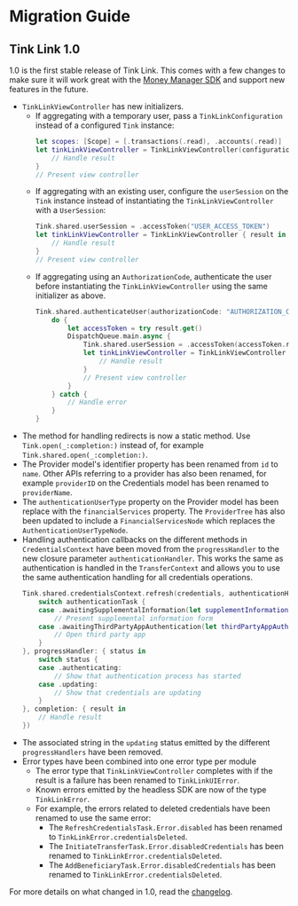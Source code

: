 # Migration Guide

## Tink Link 1.0 
1.0 is the first stable release of Tink Link. This comes with a few changes to make sure it will work great with the [Money Manager SDK](https://docs.tink.com/resources/pfm-sdk-ios) and support new features in the future. 

- `TinkLinkViewController` has new initializers.
    - If aggregating with a temporary user, pass a `TinkLinkConfiguration` instead of a configured `Tink` instance:
        ```swift
        let scopes: [Scope] = [.transactions(.read), .accounts(.read)]
        let tinkLinkViewController = TinkLinkViewController(configuration: configuration, market: "SE", scopes: scopes) { result in
            // Handle result
        }
        // Present view controller
        ```
    - If aggregating with an existing user, configure the `userSession` on the `Tink` instance instead of instantiating the `TinkLinkViewController` with a `UserSession`:
        ```swift
        Tink.shared.userSession = .accessToken("USER_ACCESS_TOKEN")
        let tinkLinkViewController = TinkLinkViewController { result in
            // Handle result
        }
        // Present view controller
        ```
    - If aggregating using an `AuthorizationCode`, authenticate the user before instantiating the `TinkLinkViewController` using the same initializer as above.
        ```swift
        Tink.shared.authenticateUser(authorizationCode: "AUTHORIZATION_CODE") { result in
            do {
                let accessToken = try result.get()
                DispatchQueue.main.async {
                    Tink.shared.userSession = .accessToken(accessToken.rawValue)
                    let tinkLinkViewController = TinkLinkViewController { result in
                        // Handle result
                    }
                    // Present view controller
                }
            } catch {
                // Handle error
            }
        }
        ```
- The method for handling redirects is now a static method. Use `Tink.open(_:completion:)` instead of, for example `Tink.shared.open(_:completion:)`.
- The Provider model's identifier property has been renamed from `id` to `name`. Other APIs referring to a provider has also been renamed, for example `providerID` on the Credentials model has been renamed to `providerName`.
- The `authenticationUserType` property on the Provider model has been replace with the `financialServices` property. The `ProviderTree` has also been updated to include a `FinancialServicesNode` which replaces the `AuthenticationUserTypeNode`.
- Handling authentication callbacks on the different methods in `CredentialsContext` have been moved from the `progressHandler` to the new closure parameter `authenticationHandler`. This works the same as authentication is handled in the `TransferContext` and allows you to use the same authentication handling for all credentials operations. 
    ```swift
    Tink.shared.credentialsContext.refresh(credentials, authenticationHandler: { authenticationTask in
        switch authenticationTask {
        case .awaitingSupplementalInformation(let supplementInformationTask):
            // Present supplemental information form
        case .awaitingThirdPartyAppAuthentication(let thirdPartyAppAuthenticationTask):
            // Open third party app
        }
    }, progressHandler: { status in
        switch status {
        case .authenticating:
            // Show that authentication process has started
        case .updating:
            // Show that credentials are updating
        }
    }, completion: { result in
        // Handle result
    })
    ```
- The associated string in the `updating` status emitted by the different `progressHandlers` have been removed.  
- Error types have been combined into one error type per module
    - The error type that `TinkLinkViewController` completes with if the result is a failure has been renamed to `TinkLinkUIError`.
    - Known errors emitted by the headless SDK are now of the type `TinkLinkError`. 
    - For example, the errors related to deleted credentials have been renamed to use the same error:
        - The `RefreshCredentialsTask.Error.disabled` has been renamed to `TinkLinkError.credentialsDeleted`.
        - The `InitiateTransferTask.Error.disabledCredentials` has been renamed to `TinkLinkError.credentialsDeleted`.
        - The `AddBeneficiaryTask.Error.disabledCredentials` has been renamed to `TinkLinkError.credentialsDeleted`.

For more details on what changed in 1.0, read the [changelog](https://github.com/tink-ab/tink-link-ios/releases/tag/1.0.0-rc.1).
